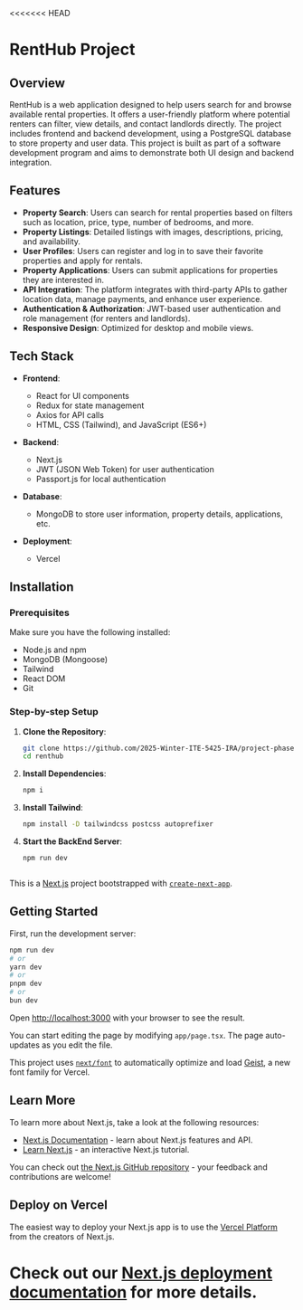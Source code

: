 <<<<<<< HEAD
# RentHub Project

## Overview
RentHub is a web application designed to help users search for and browse available rental properties. It offers a user-friendly platform where potential renters can filter, view details, and contact landlords directly. The project includes frontend and backend development, using a PostgreSQL database to store property and user data. This project is built as part of a software development program and aims to demonstrate both UI design and backend integration.

## Features
- **Property Search**: Users can search for rental properties based on filters such as location, price, type, number of bedrooms, and more.
- **Property Listings**: Detailed listings with images, descriptions, pricing, and availability.
- **User Profiles**: Users can register and log in to save their favorite properties and apply for rentals.
- **Property Applications**: Users can submit applications for properties they are interested in.
- **API Integration**: The platform integrates with third-party APIs to gather location data, manage payments, and enhance user experience.
- **Authentication & Authorization**: JWT-based user authentication and role management (for renters and landlords).
- **Responsive Design**: Optimized for desktop and mobile views.

## Tech Stack
- **Frontend**: 
  - React for UI components
  - Redux for state management
  - Axios for API calls
  - HTML, CSS (Tailwind), and JavaScript (ES6+)
  
- **Backend**: 
  - Next.js
  - JWT (JSON Web Token) for user authentication
  - Passport.js for local authentication

- **Database**: 
  - MongoDB to store user information, property details, applications, etc.
  
- **Deployment**:
  - Vercel

## Installation

### Prerequisites
Make sure you have the following installed:
- Node.js and npm
- MongoDB (Mongoose)
- Tailwind
- React DOM
- Git

### Step-by-step Setup

1. **Clone the Repository**:
   ```bash
   git clone https://github.com/2025-Winter-ITE-5425-IRA/project-phases-code-blooded.git
   cd renthub

2. **Install Dependencies**:
   ```bash
   npm i

3. **Install Tailwind**:
   ```bash
   npm install -D tailwindcss postcss autoprefixer
4. **Start the BackEnd Server**:
   ```bash
   npm run dev



This is a [Next.js](https://nextjs.org) project bootstrapped with [`create-next-app`](https://nextjs.org/docs/app/api-reference/cli/create-next-app).

## Getting Started

First, run the development server:

```bash
npm run dev
# or
yarn dev
# or
pnpm dev
# or
bun dev
```

Open [http://localhost:3000](http://localhost:3000) with your browser to see the result.

You can start editing the page by modifying `app/page.tsx`. The page auto-updates as you edit the file.

This project uses [`next/font`](https://nextjs.org/docs/app/building-your-application/optimizing/fonts) to automatically optimize and load [Geist](https://vercel.com/font), a new font family for Vercel.

## Learn More

To learn more about Next.js, take a look at the following resources:

- [Next.js Documentation](https://nextjs.org/docs) - learn about Next.js features and API.
- [Learn Next.js](https://nextjs.org/learn) - an interactive Next.js tutorial.

You can check out [the Next.js GitHub repository](https://github.com/vercel/next.js) - your feedback and contributions are welcome!

## Deploy on Vercel

The easiest way to deploy your Next.js app is to use the [Vercel Platform](https://vercel.com/new?utm_medium=default-template&filter=next.js&utm_source=create-next-app&utm_campaign=create-next-app-readme) from the creators of Next.js.

Check out our [Next.js deployment documentation](https://nextjs.org/docs/app/building-your-application/deploying) for more details.
=======
